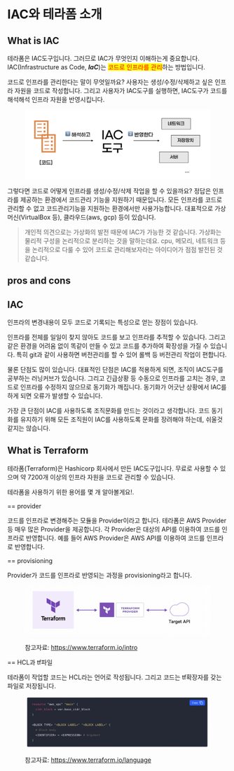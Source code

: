 # IAC와 테라폼 소개

## What is IAC

테라폼은 IAC도구입니다. 그러므로 IAC가 무엇인지 이해하는게 중요합니다. IAC(Infrastructure as Code, _**IaC**_)는 <mark style="color:red;">코드로 인프라를 관리</mark>하는 방법입니다.



코드로 인프라를 관리한다는 말이 무엇일까요? 사용자는 생성/수정/삭제하고 싶은 인프라 자원을 코드로 작성합니다. 그리고 사용자가 IAC도구를 실행하면, IAC도구가 코드를 해석해석 인프라 자원을 반영시킵니다.

<figure><img src="../../.gitbook/assets/image (1) (1).png" alt=""><figcaption></figcaption></figure>



그렇다면 코드로 어떻게 인프라를 생성/수정/삭제 작업을 할 수 있을까요? 정답은 인프라를 제공하는 환경에서 코드관리 기능을 지원하기 때문입니다. 모든 인프라를 코드로 관리할 수 없고 코드관리기능을 지원하는 환경에서만 사용가능합니다. 대표적으로 가상머신(VirtualBox 등), 클라우드(aws, gcp) 등이 있습니다.

> 개인적 의견으로는 가상화의 발전 때문에 IAC가 가능한 것 같습니다. 가상화는 물리적 구성을 논리적으로 분리하는 것을 말하는데요. cpu, 메모리, 네트워크 등을 논리적으로 다룰 수 있어 코드로 관리해보자라는 아이디어가 점점 발전된 것 같습니다.



## pros and cons

## IAC&#x20;

인프라의 변경내용이 모두 코드로 기록되는 특성으로 얻는 장점이 있습니다.

인프라를 전체를 일일이 찾지 않아도 코드를 보고 인프라를 추적할 수 있습니다. 그리고 같은 환경을 어려움 없이 똑같이 만들 수 있고 코드를 추가하여 확장성을 가질 수 있습니다. 특히 git과 같이 사용하면 버전관리를 할 수 있어 롤백 등 버전관리 작업이 편합니다.



물론 단점도 많이 있습니다. 대표적인 단점은 IAC를 적용하게 되면, 조직이 IAC도구를 공부하는 러닝커브가 있습니다. 그리고 긴급상황 등 수동으로 인프라를 고치는 경우, 코드로 인프라를 수정하지 않으므로 동기화가 깨집니다. 동기화가 어긋난 상황에서 IAC를 하게 되면 오류가 발생할 수 있습니다.

가장 큰 단점이 IAC를 사용하도록 조직문화를 만드는 것이라고 생각합니다. 코드 동기화를 유지하기 위해 모든 조직원이 IAC를 사용하도록 문화를 장려해야 하는데, 쉬울것 같지는 않습니다.



## What is Terraform

테라폼(Terraform)은 Hashicorp 회사에서 만든 IAC도구입니다. 무료로 사용할 수 있으며 약 7200개 이상의 인프라 자원을 코드로 관리할 수 있습니다.



테라폼을 사용하기 위한 용어를 몇 개 알아볼게요!.

\== provider

코드를 인프라로 변경해주는 모듈을 Provider이라고 합니다. 테라폼은 AWS Provider 등 매우 많은 Provider을 제공합니다. 각 Provider은 대상의 API를 이용하여 코드를 인프라로 반영합니다. 예를 들어 AWS Provider은 AWS API를 이용하여 코드를 인프라로 반영합니다.



\== provisioning

Provider가 코드를 인프라로 반영되는 과정을 provisioning라고 합니다.

<figure><img src="../../.gitbook/assets/image (5) (2).png" alt=""><figcaption><p>참고자료: <a href="https://www.terraform.io/intro">https://www.terraform.io/intro</a></p></figcaption></figure>



\== HCL과 tf파일

테라폼이 작업할 코드는 HCL라는 언어로 작성됩니다. 그리고 코드는 tf확장자를 갖는 파일로 저장됩니다.

<figure><img src="../../.gitbook/assets/image (3).png" alt=""><figcaption><p>참고자료: <a href="https://www.terraform.io/language">https://www.terraform.io/language</a></p></figcaption></figure>



